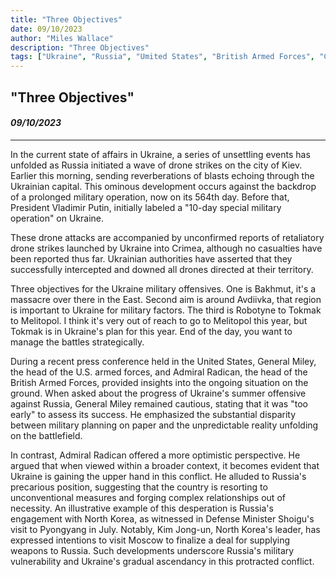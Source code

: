 ```yaml
---
title: "Three Objectives"
date: 09/10/2023
author: "Miles Wallace"
description: "Three Objectives"
tags: ["Ukraine", "Russia", "Umited States", "British Armed Forces", "Crimea", "Vladimir Putin", "Admiral Radican", "General Miley", "Kim Jong-un", "North Korea", "Moscow",  ]
---
```

## "Three Objectives"
#### _09/10/2023_ 
____
In the current state of affairs in Ukraine, a series of unsettling events has unfolded as Russia initiated a wave of drone strikes on the city of Kiev. Earlier this morning, sending reverberations of blasts echoing through the Ukrainian capital. This ominous development occurs against the backdrop of a prolonged military operation, now on its 564th day. Before that, President Vladimir Putin, initially labeled a "10-day special military operation" on Ukraine.

These drone attacks are accompanied by unconfirmed reports of retaliatory drone strikes launched by Ukraine into Crimea, although no casualties have been reported thus far. Ukrainian authorities have asserted that they successfully intercepted and downed all drones directed at their territory.

Three objectives for the Ukraine military offensives. One is Bakhmut, it's a massacre over there in the East. Second aim is around Avdiivka, that region is important to Ukraine for military factors. The third is Robotyne to Tokmak to Melitopol. I think it's very out of reach to go to Melitopol this year, but Tokmak is in Ukraine's plan for this year. End of the day, you want to manage the battles strategically.

During a recent press conference held in the United States, General Miley, the head of the U.S. armed forces, and Admiral Radican, the head of the British Armed Forces, provided insights into the ongoing situation on the ground. When asked about the progress of Ukraine's summer offensive against Russia, General Miley remained cautious, stating that it was "too early" to assess its success. He emphasized the substantial disparity between military planning on paper and the unpredictable reality unfolding on the battlefield.

In contrast, Admiral Radican offered a more optimistic perspective. He argued that when viewed within a broader context, it becomes evident that Ukraine is gaining the upper hand in this conflict. He alluded to Russia's precarious position, suggesting that the country is resorting to unconventional measures and forging complex relationships out of necessity. An illustrative example of this desperation is Russia's engagement with North Korea, as witnessed in Defense Minister Shoigu's visit to Pyongyang in July. Notably, Kim Jong-un, North Korea's leader, has expressed intentions to visit Moscow to finalize a deal for supplying weapons to Russia. Such developments underscore Russia's military vulnerability and Ukraine's gradual ascendancy in this protracted conflict.